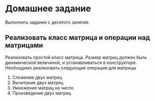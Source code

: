 # Домашнее задание
Выполнить задание с десятого занятия.

## Реализовать класс матрица и операции над матрицами
Реализовать простой класс матрица. Размер матриц должен быть динамической величиной, и устанавливаться в конструкторе. Необходимо реализовать следующие операции для матрицы
1. Сложение двух матриц
2. Вычитание двух матриц
3. Умножение матриц на число
4. Произведение двух матриц